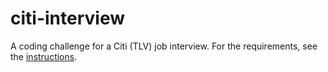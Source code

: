 # citi-interview
A coding challenge for a Citi (TLV) job interview.
For the requirements, see the [instructions](pdf\Coding-Exercise-I.pdf).